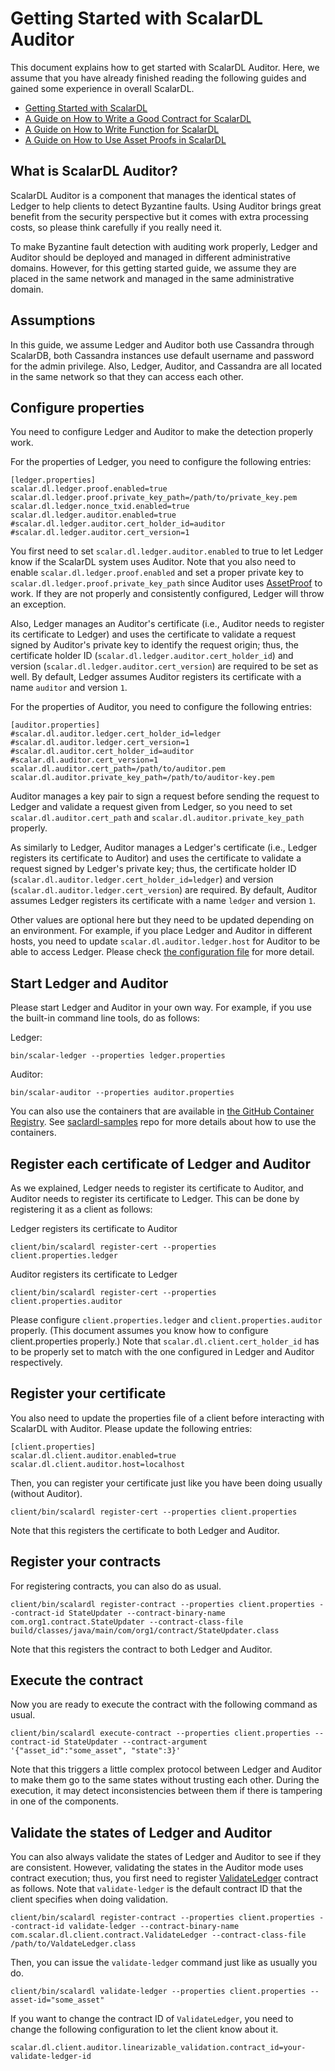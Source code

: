 # Getting Started with ScalarDL Auditor

This document explains how to get started with ScalarDL Auditor.
Here, we assume that you have already finished reading the following guides and gained some experience in overall ScalarDL.

* [Getting Started with ScalarDL](getting-started.md)
* [A Guide on How to Write a Good Contract for ScalarDL](how-to-write-contract.md)
* [A Guide on How to Write Function for ScalarDL](how-to-write-function.md)
* [A Guide on How to Use Asset Proofs in ScalarDL](how-to-use-proof.md)

## What is ScalarDL Auditor?

ScalarDL Auditor is a component that manages the identical states of Ledger to help clients to detect Byzantine faults.
Using Auditor brings great benefit from the security perspective but it comes with extra processing costs,
so please think carefully if you really need it.

To make Byzantine fault detection with auditing work properly,
Ledger and Auditor should be deployed and managed in different administrative domains.
However, for this getting started guide, we assume they are placed in the same network and managed in the same administrative domain.


## Assumptions

In this guide, we assume Ledger and Auditor both use Cassandra through ScalarDB,
both Cassandra instances use default username and password for the admin privilege.
Also, Ledger, Auditor, and Cassandra are all located in the same network so that they can access each other.

## Configure properties

You need to configure Ledger and Auditor to make the detection properly work.

For the properties of Ledger, you need to configure the following entries:
```
[ledger.properties]
scalar.dl.ledger.proof.enabled=true
scalar.dl.ledger.proof.private_key_path=/path/to/private_key.pem
scalar.dl.ledger.nonce_txid.enabled=true
scalar.dl.ledger.auditor.enabled=true
#scalar.dl.ledger.auditor.cert_holder_id=auditor
#scalar.dl.ledger.auditor.cert_version=1
```

You first need to set `scalar.dl.ledger.auditor.enabled` to true to let Ledger know if the ScalarDL system uses Auditor.
Note that you also need to enable `scalar.dl.ledger.proof.enabled` and set a proper private key to `scalar.dl.ledger.proof.private_key_path` since Auditor uses [AssetProof](how-to-use-proof.md) to work.
If they are not properly and consistently configured, Ledger will throw an exception.

Also, Ledger manages an Auditor's certificate (i.e., Auditor needs to register its certificate to Ledger) and uses the certificate to validate a request signed by Auditor's private key to identify the request origin; thus, the certificate holder ID (`scalar.dl.ledger.auditor.cert_holder_id`) and version (`scalar.dl.ledger.auditor.cert_version`) are required to be set as well. 
By default, Ledger assumes Auditor registers its certificate with a name `auditor` and version `1`.

For the properties of Auditor, you need to configure the following entries:
```
[auditor.properties]
#scalar.dl.auditor.ledger.cert_holder_id=ledger
#scalar.dl.auditor.ledger.cert_version=1
#scalar.dl.auditor.cert_holder_id=auditor
#scalar.dl.auditor.cert_version=1
scalar.dl.auditor.cert_path=/path/to/auditor.pem
scalar.dl.auditor.private_key_path=/path/to/auditor-key.pem
```

Auditor manages a key pair to sign a request before sending the request to Ledger and validate a request given from Ledger,
so you need to set `scalar.dl.auditor.cert_path` and `scalar.dl.auditor.private_key_path` properly.

As similarly to Ledger, Auditor manages a Ledger's certificate (i.e., Ledger registers its certificate to Auditor) and uses the certificate to validate a request signed by Ledger's private key; thus, the certificate holder ID (`scalar.dl.auditor.ledger.cert_holder_id=ledger`) and version (`scalar.dl.auditor.ledger.cert_version`) are required.
By default, Auditor assumes Ledger registers its certificate with a name `ledger` and version `1`.

Other values are optional here but they need to be updated depending on an environment.
For example, if you place Ledger and Auditor in different hosts, you need to update `scalar.dl.auditor.ledger.host` for Auditor to be able to access Ledger.
Please check [the configuration file](https://github.com/scalar-labs/scalar/blob/master/auditor/conf/auditor.properties) for more detail.


## Start Ledger and Auditor

Please start Ledger and Auditor in your own way.
For example, if you use the built-in command line tools, do as follows:

Ledger:
```shell
bin/scalar-ledger --properties ledger.properties
```

Auditor:
```shell
bin/scalar-auditor --properties auditor.properties
```

You can also use the containers that are available in [the GitHub Container Registry](https://github.com/orgs/scalar-labs/packages).
See [saclardl-samples](https://github.com/scalar-labs/scalardl-samples) repo for more details about how to use the containers.

## Register each certificate of Ledger and Auditor

As we explained, Ledger needs to register its certificate to Auditor, and Auditor needs to register its certificate to Ledger. This can be done by registering it as a client as follows:

Ledger registers its certificate to Auditor
```shell
client/bin/scalardl register-cert --properties client.properties.ledger
```

Auditor registers its certificate to Ledger
```shell
client/bin/scalardl register-cert --properties client.properties.auditor
```

Please configure `client.properties.ledger` and `client.properties.auditor` properly.
(This document assumes you know how to configure client.properties properly.)
Note that `scalar.dl.client.cert_holder_id` has to be properly set to match with the one configured in Ledger and Auditor respectively.

## Register your certificate

You also need to update the properties file of a client before interacting with ScalarDL with Auditor.
Please update the following entries:
```
[client.properties]
scalar.dl.client.auditor.enabled=true
scalar.dl.client.auditor.host=localhost
```

Then, you can register your certificate just like you have been doing usually (without Auditor).

```shell
client/bin/scalardl register-cert --properties client.properties
```

Note that this registers the certificate to both Ledger and Auditor.

## Register your contracts

For registering contracts, you can also do as usual.

```shell
client/bin/scalardl register-contract --properties client.properties --contract-id StateUpdater --contract-binary-name com.org1.contract.StateUpdater --contract-class-file build/classes/java/main/com/org1/contract/StateUpdater.class
```

Note that this registers the contract to both Ledger and Auditor.

## Execute the contract

Now you are ready to execute the contract with the following command as usual.

```shell
client/bin/scalardl execute-contract --properties client.properties --contract-id StateUpdater --contract-argument '{"asset_id":"some_asset", "state":3}'
```

Note that this triggers a little complex protocol between Ledger and Auditor to make them go to the same states without trusting each other.
During the execution, it may detect inconsistencies between them if there is tampering in one of the components.

## Validate the states of Ledger and Auditor

You can also always validate the states of Ledger and Auditor to see if they are consistent.
However, validating the states in the Auditor mode uses contract execution; thus, you first need to register [ValidateLedger](https://github.com/scalar-labs/scalardl-java-client-sdk/blob/master/src/main/java/com/scalar/dl/client/contract/ValidateLedger.java) contract as follows. Note that `validate-ledger` is the default contract ID that the client specifies when doing validation.

```shell
client/bin/scalardl register-contract --properties client.properties --contract-id validate-ledger --contract-binary-name com.scalar.dl.client.contract.ValidateLedger --contract-class-file /path/to/ValdateLedger.class
```

Then, you can issue the `validate-ledger` command just like as usually you do.

```shell
client/bin/scalardl validate-ledger --properties client.properties --asset-id="some_asset"
```

If you want to change the contract ID of `ValidateLedger`, you need to change the following configuration to let the client know about it.
```
scalar.dl.client.auditor.linearizable_validation.contract_id=your-validate-ledger-id
```